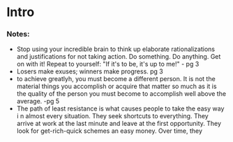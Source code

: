 # Intro

### Notes:
- Stop using your incredible brain to think up elaborate rationalizations and justifications for not taking action.
Do something. Do anything. Get on with it! Repeat to yourself: "If it's to be, it's up to me!" - pg 3
- Losers make exuses; winners make progress. pg 3
- to achieve greatlyh, you must become a different person. It is not the material things you accomplish or acquire
that matter so much as it is the quality of the person you must become to accomplish well above the average. -pg 5
- The path of least resistance is what causes people to take the easy way i n almost every situation. They seek shortcuts to everything.
They arrive at work at the last minute and leave at the first opportunity. They look for get-rich-quick schemes an easy money. Over time,
they 
